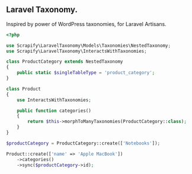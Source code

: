 ## Laravel Taxonomy.

Inspired by power of WordPress taxonomies, for Laravel Artisans.

```php
<?php

use Scrapify\LaravelTaxonomy\Models\Taxonomies\NestedTaxonomy;
use Scrapify\LaravelTaxonomy\InteractsWithTaxonomies;

class ProductCategory extends NestedTaxonomy
{
    public static $singleTableType = 'product_category';
}

class Product
{
    use InteractsWithTaxonomies;

    public function categories()
    {
        return $this->morphToManyTaxonomies(ProductCategory::class);
    }
}

$productCategory = ProductCategory::create(['Notebooks']);

Product::create(['name' => 'Apple MacBook'])
    ->categories()
    ->sync($productCategory->id);
```
